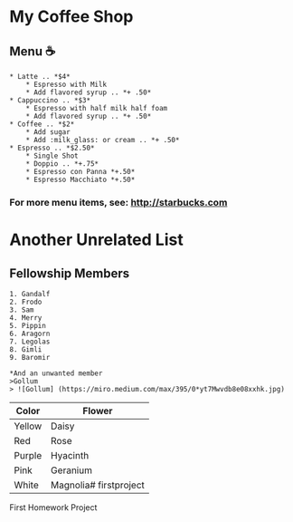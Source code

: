 # My Coffee Shop
## Menu :coffee:
    * Latte .. *$4*
        * Espresso with Milk
        * Add flavored syrup .. *+ .50*
    * Cappuccino .. *$3*
        * Espresso with half milk half foam
        * Add flavored syrup .. *+ .50*
    * Coffee .. *$2*
        * Add sugar
        * Add :milk_glass: or cream .. *+ .50*
    * Espresso .. *$2.50*
        * Single Shot
        * Doppio .. *+.75*
        * Espresso con Panna *+.50*
        * Espresso Macchiato *+.50*

### For more menu items, see: http://starbucks.com 

# Another Unrelated List
## Fellowship Members
    1. Gandalf
    2. Frodo
    3. Sam
    4. Merry
    5. Pippin
    6. Aragorn
    7. Legolas
    8. Gimli
    9. Baromir
    
    *And an unwanted member
    >Gollum
    > ![Gollum] (https://miro.medium.com/max/395/0*yt7Mwvdb8e08xxhk.jpg)

Color | Flower
------------ | -------------
Yellow | Daisy
Red | Rose
Purple | Hyacinth
Pink | Geranium
White | Magnolia# firstproject
First Homework Project
